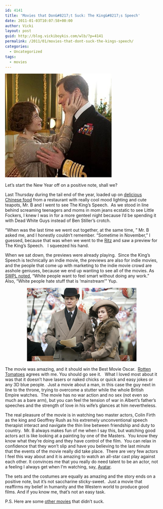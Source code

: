 ```yaml
---
id: 4141
title: 'Movies that Don&#8217;t Suck: The King&#8217;s Speech'
date: 2011-01-03T10:07:58+00:00
author: Vicki
layout: post
guid: http://blog.vickiboykis.com/wlb/?p=4141
permalink: /2011/01/movies-that-dont-suck-the-kings-speech/
categories:
  - Uncategorized
tags:
  - movies
---
```

[<img class="aligncenter size-full wp-image-4142" title="kingspeech" src="https://raw.githubusercontent.com/veekaybee/wlb/gh-pages/assets/images/2010/12/kingspeech.jpg" alt="" width="350" height="339" />](https://raw.githubusercontent.com/veekaybee/wlb/gh-pages/assets/images/2010/12/kingspeech.jpg)

Let&#8217;s start the New Year off on a positive note, shall we?

Last Thursday during the tail end of the year, loaded up on [delicious Chinese food](http://www.yelp.com/biz/duck-sauce-newtown) from a restaurant with really cool mood lighting and cute teapots, Mr. B and I went to see The King&#8217;s Speech.  As we stood in line behind screaming teenagers and moms in mom jeans ecstatic to see Little Fockers, I knew I was in for a more genteel night because I&#8217;d be spending it with Dead White Guys instead of Ben Stiller&#8217;s crotch.

&#8220;When was the last time we went out together, at the same time, &#8221; Mr. B asked me, and I honestly couldn&#8217;t remember. &#8220;Sometime in November,&#8221; I guessed, because that was when we went to the [Ritz](http://www.yelp.com/biz/ritz-east-philadelphia) and saw a preview for The King&#8217;s Speech.   I squeezed his hand.

When we sat down, the previews were already playing.  Since the King&#8217;s Speech is technically an indie movie, the previews are also for indie movies, and the people that come up with marketing to the indie movie crowd are asshole geniuses, because we end up wanting to see all of the movies. As [SWPL noted](http://stuffwhitepeoplelike.com/2008/01/18/3-film-festivals/), &#8220;White people want to feel smart without doing any work.&#8221; Also, &#8220;White people hate stuff that is ‘mainstream’&#8221; Yup.

<p style="text-align: center;">
  <a href="https://raw.githubusercontent.com/veekaybee/wlb/gh-pages/assets/images/2011/01/1124-Film-Review-The-Kings-Speech_full_600.jpg"><img class="aligncenter size-full wp-image-4148" title="1124-Film-Review-The-Kings-Speech_full_600" src="https://raw.githubusercontent.com/veekaybee/wlb/gh-pages/assets/images/2011/01/1124-Film-Review-The-Kings-Speech_full_600.jpg" alt="" width="360" height="240" /></a>
</p>

The movie was amazing, and it should win the Best Movie Oscar.  [Rotten Tomatoes](http://www.rottentomatoes.com/m/the_kings_speech/) agrees with me. You should go see it.   What I loved most about it was that it doesn&#8217;t have lasers or naked chicks or quick and easy jokes or any 3D blue people.  Just a movie about a man, in this case the guy next in line to the throne, trying to overcome a stutter while the whole British Empire watches.  The movie has no war action and no sex (not even so much as a bare arm), but you can feel the tension of war in Albert&#8217;s father&#8217;s speeches and the strength of love in his wife&#8217;s glances at him nevertheless.

<p style="text-align: left;">
  The real pleasure of the movie is in watching two master actors, Colin Firth as the king and Geoffrey Rush as his extremely unconventional speech therapist interact and navigate the thin line between friendship and duty to country.  Mr. B always makes fun of me when I say this, but watching good actors act is like looking at a painting by one of the Masters.  You know they know what they&#8217;re doing and they have control of the film.  You can relax in confidence that they won&#8217;t slip and have you believing to the last minute that the events of the movie really did take place.  There are very few actors I feel this way about and it is amazing to watch an all-star cast play against each other. It convinces me that you really do need talent to be an actor, not a feeling I always get when I&#8217;m watching, say, <a href="http://blog.vickiboykis.com/wlb/2009/12/22/movie-review-avatar/">Avatar</a>.
</p>

The sets and the costumes are equally as amazing and the story ends on a positive note, but it&#8217;s not saccharine sticky-sweet.  Just a movie that reaffirms my belief in humanity and the Western world to produce good films. And if you know me, that&#8217;s not an easy task.

P.S. Here are some [other movies](http://blog.vickiboykis.com/wlb/2009/12/14/movie-review-10-weizman-street-plus-comme-ton-pere/) that didn&#8217;t suck.